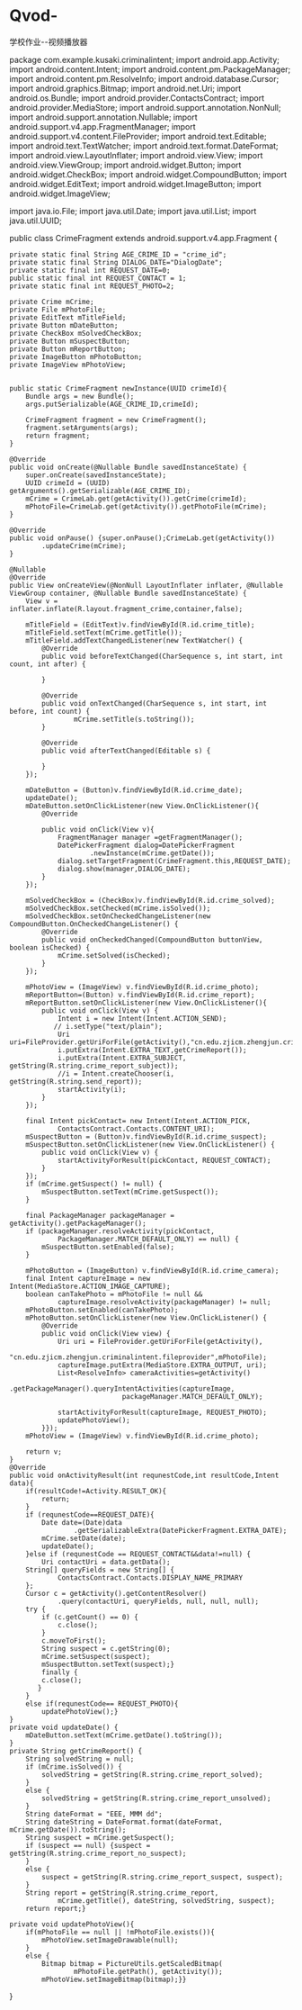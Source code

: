 # Qvod-
学校作业--视频播放器
        
package com.example.kusaki.criminalintent;
import android.app.Activity;
import android.content.Intent;
import android.content.pm.PackageManager;
import android.content.pm.ResolveInfo;
import android.database.Cursor;
import android.graphics.Bitmap;
import android.net.Uri;
import android.os.Bundle;
import android.provider.ContactsContract;
import android.provider.MediaStore;
import android.support.annotation.NonNull;
import android.support.annotation.Nullable;
import android.support.v4.app.FragmentManager;
import android.support.v4.content.FileProvider;
import android.text.Editable;
import android.text.TextWatcher;
import android.text.format.DateFormat;
import android.view.LayoutInflater;
import android.view.View;
import android.view.ViewGroup;
import android.widget.Button;
import android.widget.CheckBox;
import android.widget.CompoundButton;
import android.widget.EditText;
import android.widget.ImageButton;
import android.widget.ImageView;

import java.io.File;
import java.util.Date;
import java.util.List;
import java.util.UUID;

public class CrimeFragment extends android.support.v4.app.Fragment {

    private static final String AGE_CRIME_ID = "crime_id";
    private static final String DIALOG_DATE="DialogDate";
    private static final int REQUEST_DATE=0;
    public static final int REQUEST_CONTACT = 1;
    private static final int REQUEST_PHOTO=2;

    private Crime mCrime;
    private File mPhotoFile;
    private EditText mTitleField;
    private Button mDateButton;
    private CheckBox mSolvedCheckBox;
    private Button mSuspectButton;
    private Button mReportButton;
    private ImageButton mPhotoButton;
    private ImageView mPhotoView;


    public static CrimeFragment newInstance(UUID crimeId){
        Bundle args = new Bundle();
        args.putSerializable(AGE_CRIME_ID,crimeId);

        CrimeFragment fragment = new CrimeFragment();
        fragment.setArguments(args);
        return fragment;
    }

    @Override
    public void onCreate(@Nullable Bundle savedInstanceState) {
        super.onCreate(savedInstanceState);
        UUID crimeId = (UUID) getArguments().getSerializable(AGE_CRIME_ID);
        mCrime = CrimeLab.get(getActivity()).getCrime(crimeId);
        mPhotoFile=CrimeLab.get(getActivity()).getPhotoFile(mCrime);
    }

    @Override
    public void onPause() {super.onPause();CrimeLab.get(getActivity())
            .updateCrime(mCrime);
    }

    @Nullable
    @Override
    public View onCreateView(@NonNull LayoutInflater inflater, @Nullable ViewGroup container, @Nullable Bundle savedInstanceState) {
        View v = inflater.inflate(R.layout.fragment_crime,container,false);

        mTitleField = (EditText)v.findViewById(R.id.crime_title);
        mTitleField.setText(mCrime.getTitle());
        mTitleField.addTextChangedListener(new TextWatcher() {
            @Override
            public void beforeTextChanged(CharSequence s, int start, int count, int after) {

            }

            @Override
            public void onTextChanged(CharSequence s, int start, int before, int count) {
                    mCrime.setTitle(s.toString());
            }

            @Override
            public void afterTextChanged(Editable s) {

            }
        });

        mDateButton = (Button)v.findViewById(R.id.crime_date);
        updateDate();
        mDateButton.setOnClickListener(new View.OnClickListener(){
            @Override

            public void onClick(View v){
                FragmentManager manager =getFragmentManager();
                DatePickerFragment dialog=DatePickerFragment
                        .newInstance(mCrime.getDate());
                dialog.setTargetFragment(CrimeFragment.this,REQUEST_DATE);
                dialog.show(manager,DIALOG_DATE);
            }
        });

        mSolvedCheckBox = (CheckBox)v.findViewById(R.id.crime_solved);
        mSolvedCheckBox.setChecked(mCrime.isSolved());
        mSolvedCheckBox.setOnCheckedChangeListener(new CompoundButton.OnCheckedChangeListener() {
            @Override
            public void onCheckedChanged(CompoundButton buttonView, boolean isChecked) {
                mCrime.setSolved(isChecked);
            }
        });

        mPhotoView = (ImageView) v.findViewById(R.id.crime_photo);
        mReportButton=(Button) v.findViewById(R.id.crime_report);
        mReportButton.setOnClickListener(new View.OnClickListener(){
            public void onClick(View v) {
                Intent i = new Intent(Intent.ACTION_SEND);
               // i.setType("text/plain");
                Uri uri=FileProvider.getUriForFile(getActivity(),"cn.edu.zjicm.zhengjun.criminalintent.fileprovider",mPhotoFile);
                i.putExtra(Intent.EXTRA_TEXT,getCrimeReport());
                i.putExtra(Intent.EXTRA_SUBJECT, getString(R.string.crime_report_subject));
                //i = Intent.createChooser(i, getString(R.string.send_report));
                startActivity(i);
            }
        });

        final Intent pickContact= new Intent(Intent.ACTION_PICK,
                ContactsContract.Contacts.CONTENT_URI);
        mSuspectButton = (Button)v.findViewById(R.id.crime_suspect);
        mSuspectButton.setOnClickListener(new View.OnClickListener() {
            public void onClick(View v) {
                startActivityForResult(pickContact, REQUEST_CONTACT);
            }
        });
        if (mCrime.getSuspect() != null) {
            mSuspectButton.setText(mCrime.getSuspect());
        }

        final PackageManager packageManager = getActivity().getPackageManager();
        if (packageManager.resolveActivity(pickContact,
                PackageManager.MATCH_DEFAULT_ONLY) == null) {
            mSuspectButton.setEnabled(false);
        }

        mPhotoButton = (ImageButton) v.findViewById(R.id.crime_camera);
        final Intent captureImage = new Intent(MediaStore.ACTION_IMAGE_CAPTURE);
        boolean canTakePhoto = mPhotoFile != null &&
                captureImage.resolveActivity(packageManager) != null;
        mPhotoButton.setEnabled(canTakePhoto);
        mPhotoButton.setOnClickListener(new View.OnClickListener() {
            @Override
            public void onClick(View view) {
                Uri uri = FileProvider.getUriForFile(getActivity(),
                        "cn.edu.zjicm.zhengjun.criminalintent.fileprovider",mPhotoFile);
                captureImage.putExtra(MediaStore.EXTRA_OUTPUT, uri);
                List<ResolveInfo> cameraActivities=getActivity()
                        .getPackageManager().queryIntentActivities(captureImage,
                                packageManager.MATCH_DEFAULT_ONLY);

                startActivityForResult(captureImage, REQUEST_PHOTO);
                updatePhotoView();
            }});
        mPhotoView = (ImageView) v.findViewById(R.id.crime_photo);

        return v;
    }
    @Override
    public void onActivityResult(int requnestCode,int resultCode,Intent data){
        if(resultCode!=Activity.RESULT_OK){
            return;
        }
        if (requnestCode==REQUEST_DATE){
            Date date=(Date)data
                    .getSerializableExtra(DatePickerFragment.EXTRA_DATE);
            mCrime.setDate(date);
            updateDate();
        }else if (requnestCode == REQUEST_CONTACT&&data!=null) {
            Uri contactUri = data.getData();
        String[] queryFields = new String[] {
                ContactsContract.Contacts.DISPLAY_NAME_PRIMARY
        };
        Cursor c = getActivity().getContentResolver()
                .query(contactUri, queryFields, null, null, null);
        try {
            if (c.getCount() == 0) {
                c.close();
            }
            c.moveToFirst();
            String suspect = c.getString(0);
            mCrime.setSuspect(suspect);
            mSuspectButton.setText(suspect);}
            finally {
            c.close();
           }
        }
        else if(requnestCode== REQUEST_PHOTO){
            updatePhotoView();}
    }
    private void updateDate() {
        mDateButton.setText(mCrime.getDate().toString());
    }
    private String getCrimeReport() {
        String solvedString = null;
        if (mCrime.isSolved()) {
            solvedString = getString(R.string.crime_report_solved);
        }
        else {
            solvedString = getString(R.string.crime_report_unsolved);
        }
        String dateFormat = "EEE, MMM dd";
        String dateString = DateFormat.format(dateFormat, mCrime.getDate()).toString();
        String suspect = mCrime.getSuspect();
        if (suspect == null) {suspect = getString(R.string.crime_report_no_suspect);
        }
        else {
            suspect = getString(R.string.crime_report_suspect, suspect);
        }
        String report = getString(R.string.crime_report,
                mCrime.getTitle(), dateString, solvedString, suspect);
        return report;}

    private void updatePhotoView(){
        if(mPhotoFile == null || !mPhotoFile.exists()){
            mPhotoView.setImageDrawable(null);
        }
        else {
            Bitmap bitmap = PictureUtils.getScaledBitmap(
                    mPhotoFile.getPath(), getActivity());
            mPhotoView.setImageBitmap(bitmap);}}


}
